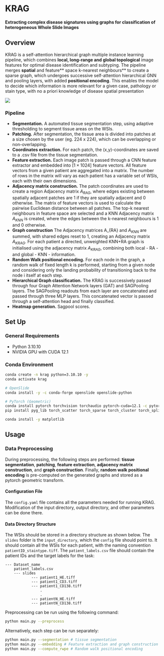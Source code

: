# KRAG

**Extracting complex disease signatures using graphs for  classification of heterogeneous Whole Slide Images**

## Overview 

KRAG is a self-attention hierarchical graph multiple instance learning pipeline, which combines **local, long-range and global topological** image features for optimal disease identification and subtyping. The pipeline merges **spatial** and feature** space k-nearest neighbours** to create a sparse graph, which undergoes successive self-attention hierarchical GNN and pooling layers, with added **positional encoding**. This enables the model to decide which information is more relevant for a given case, pathology or stain type, with no a priori knowledge of disease spatial presentation

![](C:\Users\Amaya\Documents\PhD\MUSTANGv2\min_code_krag\model_schema.png)

### Pipeline

- **Segmentation.** A automated tissue segmentation step, using adaptive thresholding to segment tissue areas on the WSIs.
- **Patching.** After segmentation, the tissue area is divided into patches at a size chosen by the user (eg. 224 x 224), which can be overlapping or non-overlapping.
- **Coordinates extraction.** For each patch, the (x,y)-coordinates are saved to a .csv file from the tissue segmentation.
- **Feature extraction.** Each image patch is passed through a CNN feature extractor and embedded into $[1 \times 1024]$ feature vectors. All feature vectors from a given patient are aggregated into a matrix. The number of rows in the matrix will vary as each patient has a variable set of WSIs, each with their own dimensions.
- **Adjacency matrix construction.** The patch coordinates are used to create a region Adjacency matrix $A_{RAG}$, where edges existing between spatially adjacent patches are 1 if they are spatially adjacent and 0 otherwise. The matrix of feature vectors is used to calculate the pairwise Euclidean distance between all patches. The top-k nearest neighbours in feature space are selected and a KNN Adjacency matrix $A_{KNN}$ is created, where the edges between the k-nearest neighbours is 1 and 0 otherwise.
- **Graph construction** The Adjacency matrices A_{RA} and $A_{KNN}$ are summed, with shared edges reset to 1, creating an Adjacency matrix $A_{KRAG}$. For each patient a directed, unweighted KNN+RA graph is initialised using the adjacency matrix $A_{KRAG}$, combining both local - RA - and global - KNN - information.
- **Random Walk positional encoding.** For each node in the graph, a random walk of fixed length k is performed, starting from a given node and considering only the landing probability of transitioning back to the node i itself at each step.
- **Hierarchical Graph classification.** The KRAG is successively passed through four Graph Attention Network layers (GAT) and SAGPooling layers. The SAGPooling readouts from each layer are concatenated and passed through three MLP layers. This concatenated vector is passed through a self-attention head and finally classified.
- **Heatmap generation.** Sagpool scores.

## Set Up

### General Requirements
- Python 3.10.10
- NVIDIA GPU with CUDA 12.1

### Conda Environment
```bash
conda create -n krag python=3.10.10 -y
conda activate krag

# OpenSlide
conda install -y -c conda-forge openslide openslide-python

# PyTorch (Geometric)
conda install pytorch torchvision torchaudio pytorch-cuda=12.1 -c pytorch -c nvidia
pip install pyg_lib torch_scatter torch_sparse torch_cluster torch_spline_conv -f https://data.pyg.org/whl/torch-${TORCH}+${CUDA}.html

conda install -y matplotlib
```

## Usage

### Data Preprocessing

During preprocessing, the following steps are performed: **tissue segmentation**, **patching**, **feature extraction**, **adjacency matrix construction**, and **graph construction**. Finally, **random walk positional encoding** is pre-computed on the generated graphs and stored as a pytorch geometric transform. 

#### Configuration File

The `config.yaml` file contains all the parameters needed for running KRAG. Modification of the input directory, output directory, and other parameters can be done there.

#### Data Directory Structure

The WSIs should be stored in a directory structure as shown below. The `slides` folder is the `input_directory`, which the `config` file should point to. It should contain all the WSIs for each patient, with the naming convention `patientID_staintype.tiff`. The `patient_labels.csv` file should contain the patient IDs and the target labels for the task:

```
--- Dataset_name
    patient_labels.csv
    --- slides
            --- patient1_HE.tiff
            --- patient1_CD3.tiff
            --- patient1_CD138.tiff
                .
                .
            --- patientN_HE.tiff
            --- patientN_CD138.tiff
```

Preprocessing can be run using the following command:

```bash
python main.py --preprocess
```

Alternatively, each step can be run separately:

```bash
python main.py --segmentation # tissue segmentation
python main.py --embedding # Feature extraction and graph construction
python main.py --compute_rwpe # Random walk positional encoding
```


